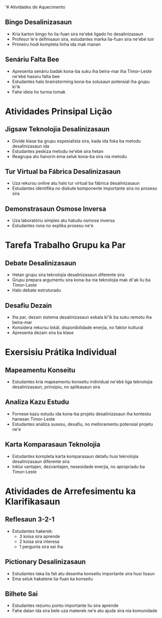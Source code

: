 '# Atividades de Aquecimento

## Bingo Desalinizasaun
- Kria karton bingo ho lia-fuan sira ne'ebé ligado ho desalinizasaun
- Profesor le'e definisaun sira, estudantes marka lia-fuan sira ne'ebé tuir
- Primeiru hodi kompleta linha ida mak manan

## Senáriu Falta Bee
- Apresenta senáriu badak kona-ba suku iha beira-mar iha Timor-Leste ne'ebé hasoru falta bee
- Estudantes halo brainstorming kona-ba solusaun potensial iha grupu ki'ik
- Fahe ideia ho turma tomak

# Atividades Prinsipal Lição

## Jigsaw Teknolojia Desalinizasaun
- Divide klase ba grupu espesialista sira, kada ida foka ba metodu desalinizasaun ida
- Estudantes peskiza metodu ne'ebé sira hetan
- Reagrupa atu hanorin ema seluk kona-ba sira nia metodu

## Tur Virtual ba Fábrica Desalinizasaun
- Uza rekursu online atu halo tur virtual ba fábrica desalinizasaun
- Estudantes identifika no diskute komponente importante sira no prosesu sira

## Demonstrasaun Osmose Inversa
- Uza laboratóriu simples atu hatudu osmose inversa
- Estudantes rona no explika prosesu ne'e

# Tarefa Trabalho Grupu ka Par

## Debate Desalinizasaun
- Hetan grupu sira teknolojia desalinizasaun diferente sira
- Grupu prepara argumentu sira kona-ba nia teknolojia mak di'ak liu ba Timor-Leste
- Halo debate estruturadu

## Desafiu Dezain
- Iha par, dezain sistema desalinizasaun eskala ki'ik ba suku remotu iha beira-mar
- Konsidera rekursu lokál, disponibilidade enerjia, no faktor kultural 
- Apresenta dezain sira ba klase

# Exersisiu Prátika Individual

## Mapeamentu Konseitu
- Estudantes kria mapeamentu konseitu individual ne'ebé liga teknolojia desalinizasaun, prinsipiu, no aplikasaun sira

## Analiza Kazu Estudu 
- Fornese kazu estudu ida kona-ba projetu desalinizasaun iha kontestu hanesan Timor-Leste
- Estudantes analiza susesu, desafiu, no melloramentu potensial projetu ne'e

## Karta Komparasaun Teknolojia
- Estudantes kompleta karta komparasaun detallu husi teknolojia desalinizasaun diferente sira
- Inklui vantajen, dezvantajen, nesesidade enerjia, no apropriadu ba Timor-Leste

# Atividades de Arrefesimentu ka Klarifikasaun

## Reflesaun 3-2-1
- Estudantes hakerek:
  * 3 koisa sira aprende
  * 2 koisa sira interesa
  * 1 pergunta sira sei iha

## Pictionary Desalinizasaun
- Estudantes taka lia fali atu desenha konseitu importante sira husi lisaun
- Ema seluk hakatene lia-fuan ka konseitu

## Bilhete Sai
- Estudantes rezumu pontu importante liu sira aprende
- Fahe dalan ida sira bele uza matenek ne'e atu ajuda sira nia komunidade